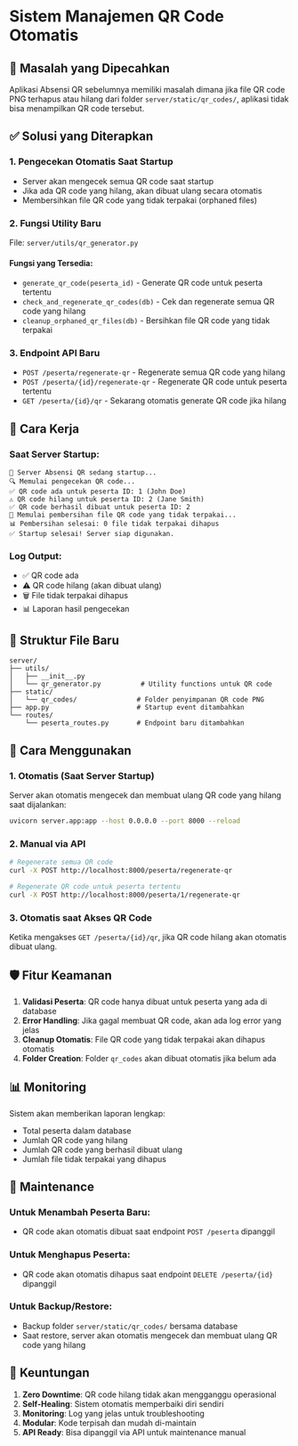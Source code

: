 # Sistem Manajemen QR Code Otomatis

## 🎯 **Masalah yang Dipecahkan**
Aplikasi Absensi QR sebelumnya memiliki masalah dimana jika file QR code PNG terhapus atau hilang dari folder `server/static/qr_codes/`, aplikasi tidak bisa menampilkan QR code tersebut.

## ✅ **Solusi yang Diterapkan**

### 1. **Pengecekan Otomatis Saat Startup**
- Server akan mengecek semua QR code saat startup
- Jika ada QR code yang hilang, akan dibuat ulang secara otomatis
- Membersihkan file QR code yang tidak terpakai (orphaned files)

### 2. **Fungsi Utility Baru**
File: `server/utils/qr_generator.py`

#### Fungsi yang Tersedia:
- `generate_qr_code(peserta_id)` - Generate QR code untuk peserta tertentu
- `check_and_regenerate_qr_codes(db)` - Cek dan regenerate semua QR code yang hilang
- `cleanup_orphaned_qr_files(db)` - Bersihkan file QR code yang tidak terpakai

### 3. **Endpoint API Baru**
- `POST /peserta/regenerate-qr` - Regenerate semua QR code yang hilang
- `POST /peserta/{id}/regenerate-qr` - Regenerate QR code untuk peserta tertentu
- `GET /peserta/{id}/qr` - Sekarang otomatis generate QR code jika hilang

## 🔧 **Cara Kerja**

### Saat Server Startup:
```
🚀 Server Absensi QR sedang startup...
🔍 Memulai pengecekan QR code...
✅ QR code ada untuk peserta ID: 1 (John Doe)
⚠️ QR code hilang untuk peserta ID: 2 (Jane Smith)
✅ QR code berhasil dibuat untuk peserta ID: 2
🧹 Memulai pembersihan file QR code yang tidak terpakai...
📊 Pembersihan selesai: 0 file tidak terpakai dihapus
✅ Startup selesai! Server siap digunakan.
```

### Log Output:
- ✅ QR code ada
- ⚠️ QR code hilang (akan dibuat ulang)
- 🗑️ File tidak terpakai dihapus
- 📊 Laporan hasil pengecekan

## 📁 **Struktur File Baru**

```
server/
├── utils/
│   ├── __init__.py
│   └── qr_generator.py          # Utility functions untuk QR code
├── static/
│   └── qr_codes/               # Folder penyimpanan QR code PNG
├── app.py                      # Startup event ditambahkan
└── routes/
    └── peserta_routes.py       # Endpoint baru ditambahkan
```

## 🚀 **Cara Menggunakan**

### 1. **Otomatis (Saat Server Startup)**
Server akan otomatis mengecek dan membuat ulang QR code yang hilang saat dijalankan:
```bash
uvicorn server.app:app --host 0.0.0.0 --port 8000 --reload
```

### 2. **Manual via API**
```bash
# Regenerate semua QR code
curl -X POST http://localhost:8000/peserta/regenerate-qr

# Regenerate QR code untuk peserta tertentu
curl -X POST http://localhost:8000/peserta/1/regenerate-qr
```

### 3. **Otomatis saat Akses QR Code**
Ketika mengakses `GET /peserta/{id}/qr`, jika QR code hilang akan otomatis dibuat ulang.

## 🛡️ **Fitur Keamanan**

1. **Validasi Peserta**: QR code hanya dibuat untuk peserta yang ada di database
2. **Error Handling**: Jika gagal membuat QR code, akan ada log error yang jelas
3. **Cleanup Otomatis**: File QR code yang tidak terpakai akan dihapus otomatis
4. **Folder Creation**: Folder `qr_codes` akan dibuat otomatis jika belum ada

## 📊 **Monitoring**

Sistem akan memberikan laporan lengkap:
- Total peserta dalam database
- Jumlah QR code yang hilang
- Jumlah QR code yang berhasil dibuat ulang
- Jumlah file tidak terpakai yang dihapus

## 🔄 **Maintenance**

### Untuk Menambah Peserta Baru:
- QR code akan otomatis dibuat saat endpoint `POST /peserta` dipanggil

### Untuk Menghapus Peserta:
- QR code akan otomatis dihapus saat endpoint `DELETE /peserta/{id}` dipanggil

### Untuk Backup/Restore:
- Backup folder `server/static/qr_codes/` bersama database
- Saat restore, server akan otomatis mengecek dan membuat ulang QR code yang hilang

## 🎉 **Keuntungan**

1. **Zero Downtime**: QR code hilang tidak akan mengganggu operasional
2. **Self-Healing**: Sistem otomatis memperbaiki diri sendiri
3. **Monitoring**: Log yang jelas untuk troubleshooting
4. **Modular**: Kode terpisah dan mudah di-maintain
5. **API Ready**: Bisa dipanggil via API untuk maintenance manual 